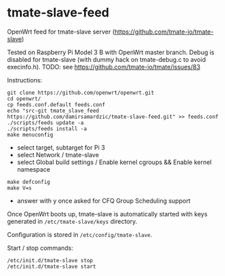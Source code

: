 # tmate-slave-feed
OpenWrt feed for tmate-slave server (https://github.com/tmate-io/tmate-slave)

Tested on Raspberry Pi Model 3 B with OpenWrt master branch.
Debug is disabled for tmate-slave (with dummy hack on tmate-debug.c to avoid execinfo.h). TODO: see https://github.com/tmate-io/tmate/issues/83

Instructions:
```
git clone https://github.com/openwrt/openwrt.git
cd openwrt/
cp feeds.conf.default feeds.conf
echo "src-git tmate_slave_feed https://github.com/damirsamardzic/tmate-slave-feed.git" >> feeds.conf
./scripts/feeds update -a
./scripts/feeds install -a
make menuconfig       
```
- select target, subtarget for Pi 3
- select Network / tmate-slave
- select Global build settings / Enable kernel cgroups && Enable kernel namespace
```
make defconfig
make V=s
```
- answer with y once asked for CFQ Group Scheduling support 


Once OpenWrt boots up, tmate-slave is automatically started with keys generated in ```/etc/tmate-slave/keys``` directory.

Configuration is stored in ```/etc/config/tmate-slave```.

Start / stop commands:
```
/etc/init.d/tmate-slave stop
/etc/init.d/tmate-slave start
```
